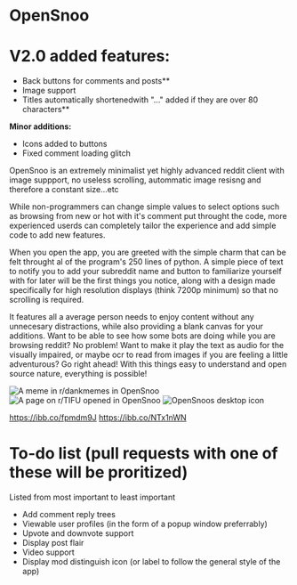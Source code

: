 # OpenSnoo
# V2.0 added features:
- Back buttons for comments and posts**
- Image support
- Titles automatically shortenedwith "..." added if they are over 80 characters**

**Minor additions:**
- Icons added to buttons
- Fixed comment loading glitch

OpenSnoo is an extremely minimalist yet highly advanced reddit client with image suppport, no useless scrolling, autommatic image resisng and therefore a constant size...etc

While non-programmers can change simple values to select options such as browsing from new or hot with it's comment put throught the code, more experienced userds can completely tailor the experience and add simple code to add new features.

When you open the app, you are greeted with the simple charm that can be felt throught al of the program's 250 lines of python. A simple piece of text to notify you to add your subreddit name and button to familiarize yourself with for later will be the first things you notice, along with a design made specifically for high resolution displays (think 7200p minimum) so that no scrolling is required.

It features all a average person needs to enjoy content without any unnecesary distractions, while also providing a blank canvas for your additions. Want to be able to see how some bots are doing while you are browsing reddit? No problem! Want to make it play the text as audio for the visually impaired, or maybe ocr to read from images if you are feeling a little adventurous? Go right ahead! With this things easy to understand and open source nature, everything is possible!

![A meme in r/dankmemes in OpenSnoo](https://i.ibb.co/BZ828Gk/pic-1.jpg)
![A page on r/TIFU opened in OpenSnoo](https://i.ibb.co/hYsX12d/pic2.jpg)
![OpenSnoos desktop icon](https://i.ibb.co/TtBV1Fv/opensnoo-icon-on-desktop.jpg)

https://ibb.co/fpmdm9J
https://ibb.co/NTx1nWN

# To-do list (pull requests with one of these will be proritized) 

Listed from most important to least important
- Add comment reply trees
- Viewable user profiles (in the form of a popup window preferrably)
- Upvote and downvote support
- Display post flair
- Video support
- Display mod distinguish icon (or label to follow the general style of the app)
